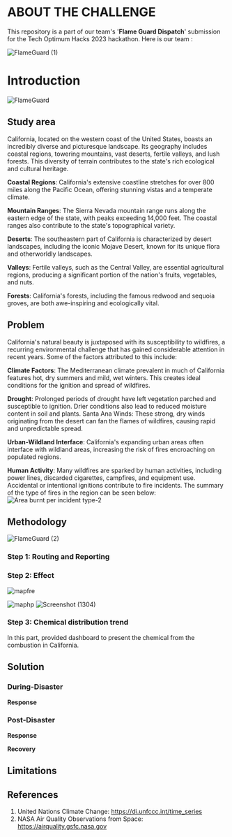 # ABOUT THE CHALLENGE 

This repository is a part of our team's '<b>Flame Guard Dispatch</b>' submission for the Tech Optimum Hacks 2023 hackathon. 
Here is our team : 

![FlameGuard (1)](https://github.com/YanikaD/FlameGuardDispatch/assets/72496335/0c303262-64a9-4f33-838e-a5e5d66e9501)

# Introduction 
![FlameGuard](https://github.com/YanikaD/FlameGuardDispatch/assets/72496335/85573888-ddcc-4cad-b8a9-c76bac9f00d2)


## Study area

California, located on the western coast of the United States, boasts an incredibly diverse and picturesque landscape. Its geography includes coastal regions, towering mountains, vast deserts, fertile valleys, and lush forests. This diversity of terrain contributes to the state's rich ecological and cultural heritage.

**Coastal Regions**: California's extensive coastline stretches for over 800 miles along the Pacific Ocean, offering stunning vistas and a temperate climate.

**Mountain Ranges**: The Sierra Nevada mountain range runs along the eastern edge of the state, with peaks exceeding 14,000 feet. The coastal ranges also contribute to the state's topographical variety.

**Deserts**: The southeastern part of California is characterized by desert landscapes, including the iconic Mojave Desert, known for its unique flora and otherworldly landscapes.

**Valleys**: Fertile valleys, such as the Central Valley, are essential agricultural regions, producing a significant portion of the nation's fruits, vegetables, and nuts.

**Forests**: California's forests, including the famous redwood and sequoia groves, are both awe-inspiring and ecologically vital.

## Problem

California's natural beauty is juxtaposed with its susceptibility to wildfires, a recurring environmental challenge that has gained considerable attention in recent years. Some of the factors attributed to this include: 

**Climate Factors**: The Mediterranean climate prevalent in much of California features hot, dry summers and mild, wet winters. This creates ideal conditions for the ignition and spread of wildfires.

**Drought**: Prolonged periods of drought have left vegetation parched and susceptible to ignition. Drier conditions also lead to reduced moisture content in soil and plants.
Santa Ana Winds: These strong, dry winds originating from the desert can fan the flames of wildfires, causing rapid and unpredictable spread.

**Urban-Wildland Interface**: California's expanding urban areas often interface with wildland areas, increasing the risk of fires encroaching on populated regions.

**Human Activity**: Many wildfires are sparked by human activities, including power lines, discarded cigarettes, campfires, and equipment use. Accidental or intentional ignitions contribute to fire incidents.
The summary of the type of fires in the region can be seen below:
![Area burnt per incident type-2](https://github.com/YanikaD/FlameGuardDispatch/assets/72496335/9cceff05-c3c4-4ed1-9212-3131fadb0df3)


## Methodology
![FlameGuard (2)](https://github.com/YanikaD/FlameGuardDispatch/assets/72496335/1e2cb0c3-41c3-4897-a9d7-1aebc676fb12)

### Step 1: Routing and Reporting



### Step 2: Effect 
![mapfre](https://github.com/YanikaD/FlameGuardDispatch/assets/119694198/f10a6f5d-4f8c-410c-8e54-18cfeca03551)

![maphp](https://github.com/YanikaD/FlameGuardDispatch/assets/119694198/ec126174-e9c5-4502-96eb-76ccf7a46649)
![Screenshot (1304)](https://github.com/YanikaD/FlameGuardDispatch/assets/119694198/b433a153-90de-4d3a-85b2-8ef16efe8f09)



### Step 3: Chemical distribution trend
In this part, provided dashboard to present the chemical from the combustion in California.


## Solution

### During-Disaster

<b>Response</b>



### Post-Disaster

<b>Response</b>


<b>Recovery</b>



## Limitations



## References
1. United Nations Climate Change: https://di.unfccc.int/time_series
2. NASA Air Quality Observations from Space: https://airquality.gsfc.nasa.gov




